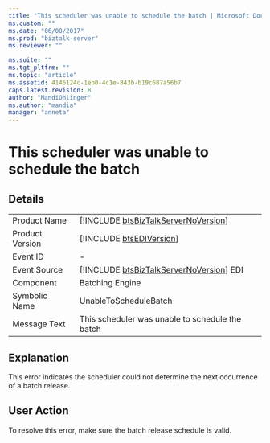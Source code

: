 ```yaml
---
title: "This scheduler was unable to schedule the batch | Microsoft Docs"
ms.custom: ""
ms.date: "06/08/2017"
ms.prod: "biztalk-server"
ms.reviewer: ""

ms.suite: ""
ms.tgt_pltfrm: ""
ms.topic: "article"
ms.assetid: 4146124c-1eb0-4c1e-843b-b19c687a56b7
caps.latest.revision: 8
author: "MandiOhlinger"
ms.author: "mandia"
manager: "anneta"
---
```

# This scheduler was unable to schedule the batch
## Details  
  
|                 |                                                                                         |
|-----------------|-----------------------------------------------------------------------------------------|
|  Product Name   |   [!INCLUDE [btsBizTalkServerNoVersion](../includes/btsbiztalkservernoversion-md.md)]   |
| Product Version |               [!INCLUDE [btsEDIVersion](../includes/btsediversion-md.md)]               |
|    Event ID     |                                            -                                            |
|  Event Source   | [!INCLUDE [btsBizTalkServerNoVersion](../includes/btsbiztalkservernoversion-md.md)] EDI |
|    Component    |                                     Batching Engine                                     |
|  Symbolic Name  |                                  UnableToScheduleBatch                                  |
|  Message Text   |                     This scheduler was unable to schedule the batch                     |
  
## Explanation  
 This error indicates the scheduler could not determine the next occurrence of a batch release.  
  
## User Action  
 To resolve this error, make sure the batch release schedule is valid.